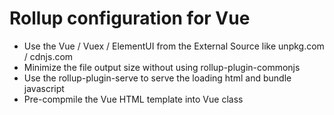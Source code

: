 # Rollup configuration for Vue
- Use the Vue / Vuex / ElementUI from the External Source like unpkg.com / cdnjs.com
- Minimize the file output size without using rollup-plugin-commonjs
- Use the rollup-plugin-serve to serve the loading html and bundle javascript
- Pre-compmile the Vue HTML template into Vue class